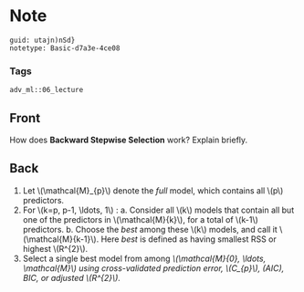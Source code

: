 # Note
```
guid: utajn)nSd}
notetype: Basic-d7a3e-4ce08
```

### Tags
```
adv_ml::06_lecture
```

## Front
How does <b>Backward Stepwise Selection</b> work? Explain briefly.

## Back
<div>
  <ol>
    <li>Let \(\mathcal{M}_{p}\) denote the <i>full</i> model, which
    contains all \(p\) predictors.
    <li>For \(k=p, p-1, \ldots, 1\) : a. Consider all \(k\) models
    that contain all but one of the predictors in
    \(\mathcal{M}{k}\), for a total of \(k-1\) predictors. b.
    Choose the <i>best</i> among these \(k\) models, and call it
    \(\mathcal{M}{k-1}\). Here <i>best</i> is defined as having
    smallest RSS or highest \(R^{2}\).
    <li>Select a single best model from among <em>\(\mathcal{M}{0},
    \ldots, \mathcal{M}\)</em> <em>using cross-validated prediction
    error, \(C_{p}\), (AIC), BIC, or adjusted \(R^{2}\).</em>
  </ol>
</div>
